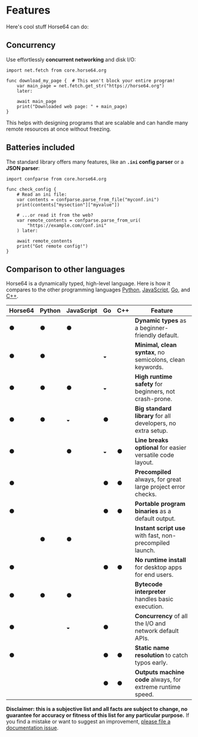 
Features
========

Here's cool stuff Horse64 can do:

Concurrency
-----------

Use effortlessly **concurrent networking** and disk I/O:

```Horse64
import net.fetch from core.horse64.org

func download_my_page {  # This won't block your entire program!
    var main_page = net.fetch.get_str("https://horse64.org")
    later:

    await main_page
    print("Downloaded web page: " + main_page)
}
```

This helps with designing programs that are scalable and
can handle many remote resources at once without freezing.

Batteries included
------------------

The standard library offers many features,
like an **`.ini` config parser** or a **JSON parser**:

```Horse64
import confparse from core.horse64.org

func check_config {
    # Read an ini file:
    var contents = confparse.parse_from_file("myconf.ini")
    print(contents["mysection"]["myvalue"])

    # ...or read it from the web?
    var remote_contents = confparse.parse_from_uri(
        "https://example.com/conf.ini"
    ) later:

    await remote_contents
    print("Got remote config!")
}
```

Comparison to other languages
-----------------------------

Horse64 is a dynamically typed, high-level language. Here is
how it compares to the other programming languages
[Python](https://python.org),
[JavaScript](https://www.javascript.com/),
[Go](https://go.dev/), and
[C++](https://cplusplus.com/).

|Horse64|Python|JavaScript|Go|C++|Feature                               |
|-------|------|----------|--|---|--------------------------------------|
|●|●|●| | |**Dynamic types** as a beginner-friendly default.            |
|●|●| |◒| |**Minimal, clean syntax**, no semicolons, clean keywords.    |
|●|●|●|◒| |**High runtime safety** for beginners, not crash-prone.      |
|●|●|◒|●| |**Big standard library** for all developers, no extra setup. |
|●| |●|◒|●|**Line breaks optional** for easier versatile code layout.   |
|●| | |●|●|**Precompiled** always, for great large project error checks.|
|●| | |●|●|**Portable program binaries** as a default output.           |
| |●|●| | |**Instant script use** with fast, non-precompiled launch.    |
|●| | |●|●|**No runtime install** for desktop apps for end users.       |
|●|●|●| | |**Bytecode interpreter** handles basic execution.            |
|●| |◒|●| | **Concurrency** of all the I/O and network default APIs.    |
|●| | |●|●|**Static name resolution** to catch typos early.             |
| | | |●|●|**Outputs machine code** always, for extreme runtime speed.  |

**Disclaimer: this is a subjective list and all facts are subject to
change, no guarantee for accuracy or fitness of this
list for any particular purpose.** If you find a mistake or want to
suggest an improvement, [please file a documentation issue](
https://codeberg.org/Horse64/core.horse64.org/issues/new?template=.gitea%2fISSUE_TEMPLATE%2fdocs.yml
).

